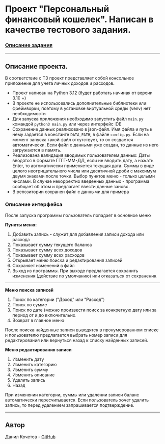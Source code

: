 # Проект "Персональный финансовый кошелек". Написан в качестве тестового задания.
### [Описание задания](https://docs.google.com/document/d/1kO7PizgRuTbmiMbi5JHu35icU_UDp5_e09dBcUTz7PE/edit?usp=sharing)
_____________
## Описание проекта.
В соответствие с ТЗ проект представляет собой консольное приложение для учета личных доходов и расходов.

 - Проект написан на Python 3.12 (будет работать начиная от версии 3.10 +)
 - В проекте не использовались дополнительные библиотеки или фреймворки, поэтому в установке виртуальной среды (venv) нет необходимости
 - Для запуска приложения необходимо запустить файл `main.py` командой `python3 main.py` или через интерфейс IDE
 - Сохранение данных реализовано в json-файл. Имя файла и путь к нему задается в константе `DATA_PATH`, в файле `config.py`. Если на момент запуска такой файл отсутствует, то он создается автоматически. Если файл с данными уже создан, то данные из него загружаются в память.
 - Реализована валидация вводимых пользователем данных: 
Даты вводятся в формате ГГГГ-ММ-ДД, если не вводить дату, а нажать Enter, то автоматически применяется текущая дата. Суммы в виде целого неотрицательного числа или десятичной дроби с максимум двумя знаками после точки. Выбор пунктов меню - только целыми числами. В случае некорректно введенных данных - программа сообщает об этом и предлагает ввести данные заново.
- В репозитории сохранен файл с данными для примера

### Описание интерфейса
После запуска программы пользователь попадает в основное меню

**Пункты меню:**
1. Добавить запись - служит для добавления записи дохода или расхода
2. Показывает сумму текущего баланса
3. Показывает сумму всех доходов
4. Показывает сумму всех расходов
5. Открывает меню поиска и редактирования записей
6. Сохраняет изменений в файл
7. Выход из программы. При выходе предлагается сохранить изменения (действие по умолчанию) или отказаться от сохранения.
______________

**Меню поиска записей**

1. Поиск по категории ("Доход" или "Расход")
2. Поиск по сумме
3. Поиск по дате (можно произвести поиск за конкретную дату или за период от и до включительно.
4. Возврат в главное меню

После поиска найденные записи выводятся в пронумерованном списке и пользователю предлагается выбрать номер записи для редактирования или вернуться назад к списку найденных записей.

**Меню редактирования записи**

1. Изменить дату
2. Изменить категорию
3. Изменить сумму
4. Изменить описание
5. Удалить запись
6. Назад

При изменении категории, суммы или удалении записи баланс автоматически пересчитывается.
Если пользователь хочет удалить запись, то перед удалением запрашивается подтверждение.

_______
  ##  Автор
Данил Кочетов - [GitHub](https://github.com/Duzer61)